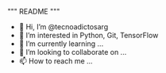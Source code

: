 """  README   """

- 👋 Hi, I’m @tecnoadictosarg
- 👀 I’m interested in Python, Git, TensorFlow
- 🌱 I’m currently learning ...
- 💞️ I’m looking to collaborate on ...
- 📫 How to reach me ...

<!---
tecnoadictosarg/tecnoadictosarg is a ✨ special ✨ repository because its `README.md` (this file) appears on your GitHub profile.
You can click the Preview link to take a look at your changes.
--->
